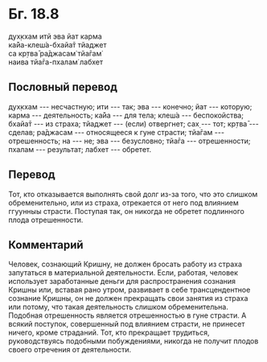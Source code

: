 # Бг. 18.8
дух̣кхам итй эва йат карма<br/>
ка̄йа-клеш́а-бхайа̄т тйаджет<br/>
са кр̣тва̄ ра̄джасам̇ тйа̄гам̇<br/>
наива тйа̄га-пхалам̇ лабхет
## Пословный перевод

дух̣кхам --- несчастную; ити --- так; эва --- конечно; йат --- которую;
карма --- деятельность; ка̄йа --- для тела; клеш́а --- беспокойства;
бхайа̄т --- из страха; тйаджет --- (если) отвергнет; сах̣ --- тот; кр̣тва̄
--- сделав; ра̄джасам --- относящееся к гуне страсти; тйа̄гам ---
отрешенность; на --- не; эва --- безусловно; тйа̄га --- отрешенности;
пхалам --- результат; лабхет --- обретет.

## Перевод

Тот, кто отказывается выполнять свой долг из-за того, что это слишком
обременительно, или из страха, отрекается от него под влиянием ггуунныы
страсти. Поступая так, он никогда не обретет подлинного плода
отрешенности.

## Комментарий

Человек, сознающий Кришну, не должен бросать работу из страха запутаться
в материальной деятельности. Если, работая, человек использует
заработанные деньги для распространения сознания Кришны или, вставая
рано утром, развивает в себе трансцендентное сознание Кришны, он не
должен прекращать свои занятия из страха или потому, что такая
деятельность слишком обременительна. Подобная отрешенность является
отрешенностью в гуне страсти. А всякий поступок, совершенный под
влиянием страсти, не принесет ничего, кроме страданий. Тот, кто
прекращает трудиться, руководствуясь подобными побуждениями, никогда не
получит плодов своего отречения от деятельности.
